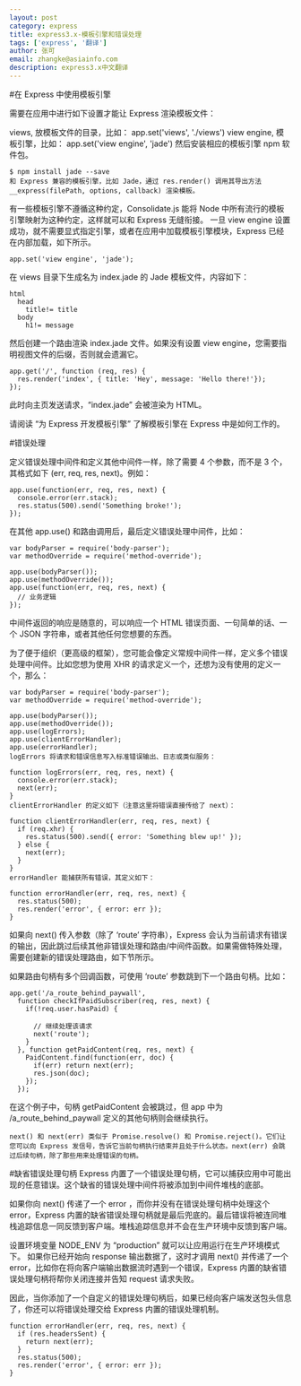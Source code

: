 ```yaml
---
layout: post
category: express
title: express3.x-模板引擎和错误处理
tags: ['express', '翻译']
author: 张可
email: zhangke@asiainfo.com
description: express3.x中文翻译
---
```

#在 Express 中使用模板引擎

需要在应用中进行如下设置才能让 Express 渲染模板文件：

views, 放模板文件的目录，比如： app.set('views', './views')
view engine, 模板引擎，比如： app.set('view engine', 'jade')
然后安装相应的模板引擎 npm 软件包。
	
	$ npm install jade --save
	和 Express 兼容的模板引擎，比如 Jade，通过 res.render() 调用其导出方法 __express(filePath, options, callback) 渲染模板。

有一些模板引擎不遵循这种约定，Consolidate.js 能将 Node 中所有流行的模板引擎映射为这种约定，这样就可以和 Express 无缝衔接。
一旦 view engine 设置成功，就不需要显式指定引擎，或者在应用中加载模板引擎模块，Express 已经在内部加载，如下所示。

	app.set('view engine', 'jade');
在 views 目录下生成名为 index.jade 的 Jade 模板文件，内容如下：

	html
	  head
	    title!= title
	  body
	    h1!= message
然后创建一个路由渲染 index.jade 文件。如果没有设置 view engine，您需要指明视图文件的后缀，否则就会遗漏它。

	app.get('/', function (req, res) {
	  res.render('index', { title: 'Hey', message: 'Hello there!'});
	});
此时向主页发送请求，“index.jade” 会被渲染为 HTML。

请阅读 “为 Express 开发模板引擎” 了解模板引擎在 Express 中是如何工作的。

#错误处理

定义错误处理中间件和定义其他中间件一样，除了需要 4 个参数，而不是 3 个，其格式如下 (err, req, res, next)。例如：
	
	app.use(function(err, req, res, next) {
	  console.error(err.stack);
	  res.status(500).send('Something broke!');
	});
在其他 app.use() 和路由调用后，最后定义错误处理中间件，比如：
	
	var bodyParser = require('body-parser');
	var methodOverride = require('method-override');
	
	app.use(bodyParser());
	app.use(methodOverride());
	app.use(function(err, req, res, next) {
	  // 业务逻辑
	});
中间件返回的响应是随意的，可以响应一个 HTML 错误页面、一句简单的话、一个 JSON 字符串，或者其他任何您想要的东西。

为了便于组织（更高级的框架），您可能会像定义常规中间件一样，定义多个错误处理中间件。比如您想为使用 XHR 的请求定义一个，还想为没有使用的定义一个，那么：
	
	var bodyParser = require('body-parser');
	var methodOverride = require('method-override');
	
	app.use(bodyParser());
	app.use(methodOverride());
	app.use(logErrors);
	app.use(clientErrorHandler);
	app.use(errorHandler);
	logErrors 将请求和错误信息写入标准错误输出、日志或类似服务：
	
	function logErrors(err, req, res, next) {
	  console.error(err.stack);
	  next(err);
	}
	clientErrorHandler 的定义如下（注意这里将错误直接传给了 next）：
	
	function clientErrorHandler(err, req, res, next) {
	  if (req.xhr) {
	    res.status(500).send({ error: 'Something blew up!' });
	  } else {
	    next(err);
	  }
	}
	errorHandler 能捕获所有错误，其定义如下：
	
	function errorHandler(err, req, res, next) {
	  res.status(500);
	  res.render('error', { error: err });
	}
如果向 next() 传入参数（除了 ‘route’ 字符串），Express 会认为当前请求有错误的输出，因此跳过后续其他非错误处理和路由/中间件函数。如果需做特殊处理，需要创建新的错误处理路由，如下节所示。

如果路由句柄有多个回调函数，可使用 ‘route’ 参数跳到下一个路由句柄。比如：
	
	app.get('/a_route_behind_paywall', 
	  function checkIfPaidSubscriber(req, res, next) {
	    if(!req.user.hasPaid) { 
	    
	      // 继续处理该请求
	      next('route');
	    }
	  }, function getPaidContent(req, res, next) {
	    PaidContent.find(function(err, doc) {
	      if(err) return next(err);
	      res.json(doc);
	    });
	  });
在这个例子中，句柄 getPaidContent 会被跳过，但 app 中为 /a_route_behind_paywall 定义的其他句柄则会继续执行。
	
	next() 和 next(err) 类似于 Promise.resolve() 和 Promise.reject()。它们让您可以向 Express 发信号，告诉它当前句柄执行结束并且处于什么状态。next(err) 会跳过后续句柄，除了那些用来处理错误的句柄。
#缺省错误处理句柄
Express 内置了一个错误处理句柄，它可以捕获应用中可能出现的任意错误。这个缺省的错误处理中间件将被添加到中间件堆栈的底部。

如果你向 next() 传递了一个 error ，而你并没有在错误处理句柄中处理这个 error，Express 内置的缺省错误处理句柄就是最后兜底的。最后错误将被连同堆栈追踪信息一同反馈到客户端。堆栈追踪信息并不会在生产环境中反馈到客户端。

设置环境变量 NODE_ENV 为 “production” 就可以让应用运行在生产环境模式下。
如果你已经开始向 response 输出数据了，这时才调用 next() 并传递了一个 error，比如你在将向客户端输出数据流时遇到一个错误，Express 内置的缺省错误处理句柄将帮你关闭连接并告知 request 请求失败。

因此，当你添加了一个自定义的错误处理句柄后，如果已经向客户端发送包头信息了，你还可以将错误处理交给 Express 内置的错误处理机制。
	
	function errorHandler(err, req, res, next) {
	  if (res.headersSent) {
	    return next(err);
	  }
	  res.status(500);
	  res.render('error', { error: err });
	}